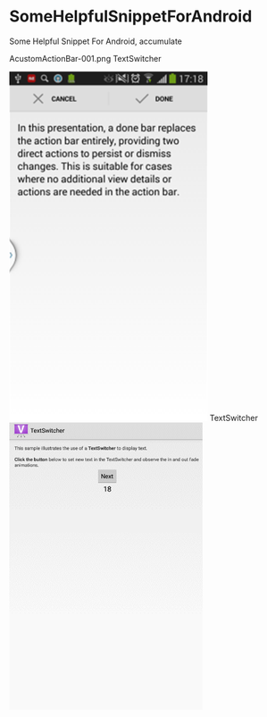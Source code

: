 # SomeHelpfulSnippetForAndroid
Some Helpful Snippet For Android, accumulate

AcustomActionBar-001.png TextSwitcher

![](https://github.com/Orange168/SomeHelpfulSnippetForAndroid/raw/master/explain-image/customActionBarSample_01.png)
TextSwitcher
![TextSwitcher API 20 Sample ](https://github.com/Orange168/SomeHelpfulSnippetForAndroid/raw/master/explain-image/TextSwitcher.gif)
